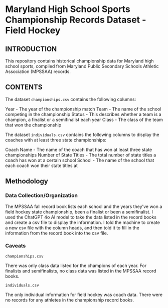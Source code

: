 # Maryland High School Sports Championship Records Dataset - Field Hockey

## INTRODUCTION

This repository contains historical championship data for Maryland high school
sports, compiled from Maryland Public Secondary Schools Athletic Association
(MPSSAA) records.

## CONTENTS

The dataset `championships.csv` contains the following columns:

Year - The year of the championship match
Team - The name of the school competing in the championship
Status - This describes whether a team is a champion, a finalist or a semifinalist each year
Class - The class of the team that won the championship

The dataset `individuals.csv` contains the following columns to display the coaches with at least three state championships:

Coach Name - The name of the coach that has won at least three state championships
Number of State Titles - The total number of state titles a coach has won at a certain school
School - The name of the school that each coach won their state titles at

## Methodology

### Data Collection/Organization

The MPSSAA fall record book lists each school and the years they've won a field hockey state championship, been a finalist or been a semifinalist. I used the ChatGPT 4o AI model to take the data listed in the record books and create a csv file to display the information. I told the machine to create a new csv file with the column heads, and then told it to fill in the information from the record book into the csv file. 

### Caveats

`championships.csv`

There was only class data listed for the champions of each year. For finalists and semifinalists, no class data was listed in the MPSSAA record books.

`individuals.csv`

The only individual information for field hockey was coach data. There were no records for any athletes in the championship record books.



